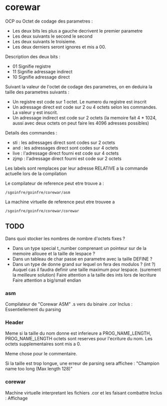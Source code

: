# corewar

OCP ou Octet de codage des parametres :
* Les deux bits les plus a gauche decrivent le premier parametre
* Les deux suivants le second le second
* Les deux suivants le troisieme.
* Les deux derniers seront ignores et mis a 00.

Description des deux bits :
* 01 Signifie registre
* 11 Signifie adressage indirect
* 10 Signifie adressage direct

Suivant la valeur de l'octet de codage des parametres, on en deduira
la taille des parametres suivants :
* Un registre est code sur 1 octet. Le numero du registre est inscrit
* Un adressage direct est code sur 2 ou 4 octets selon les commandes. La valeur y est inscrit.
* Un adressage indirect est code sur 2 octets (la memoire fait 4 * 1024, aussi avec deux octets on peut faire les 4096 adresses possibles)

Details des commandes :
* sti : les adressages direct sont codes sur 2 octets
* and : les adressages direct sont codes sur 4 octets
* live : l'adressage direct fourni est code sur 4 octets
* zjmp : l'adressage direct fourni est code sur 2 octets

Les labels sont remplaces par leur adresse RELATIVE a la commande actuelle
lors de la compilation

Le compilateur de reference peut etre trouve a :
```
/sgoinfre/goinfre/corewar/asm
```

La machine virtuelle de reference peut etre trouvee a
```
/sgoinfre/goinfre/corewar/corewar
```

## TODO
Dans quoi stocker les nombres de nombre d'octets fixes ?
* Dans un type special t\_number comprenant un pointeur sur de la memoire allouee et la taille de lespace ?
* Dans un tableau de char passe en parametre avec la taille DEFINE ?
* Dans un type de donne grand sur lequel on fera des modulos ? (int ?) Auquel cas il faudra definir une taille maximum pour lespace. (surement la meilleure solution)
Faire attention a la taille des ints lors de lecriture
Faire attention a big/small endian
### asm
Compilateur de "Corewar ASM" .s vers du binaire .cor
Inclus : Essentiellement du parsing

### Header

Meme si la taille du nom donne est inferieure a PROG\_NAME\_LENGTH, PROG\_NAME\_LENGTH octets sont reserves pour l'ecriture du nom. Les octets supplementaires sont mis a 0.

Meme chose pour le commentaire.

Si la taille est trop longue, une erreur de parsing sera affichee : "Champion name too long (Max length 128)"

### corewar
Machine virtuelle interpretant les fichiers .cor et les faisant combattre
Inclus : Affichage
